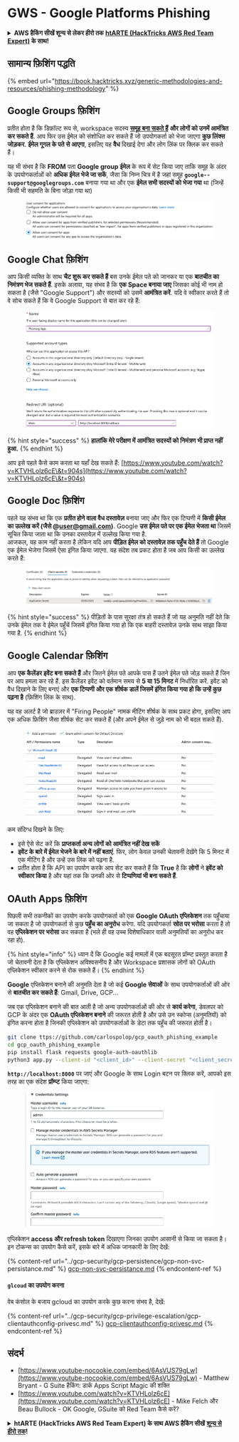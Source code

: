 # GWS - Google Platforms Phishing

<details>

<summary><strong>AWS हैकिंग सीखें शून्य से लेकर हीरो तक</strong> <a href="https://training.hacktricks.xyz/courses/arte"><strong>htARTE (HackTricks AWS Red Team Expert)</strong></a><strong> के साथ!</strong></summary>

HackTricks का समर्थन करने के अन्य तरीके:

* यदि आप चाहते हैं कि आपकी **कंपनी का विज्ञापन HackTricks में दिखाई दे** या **HackTricks को PDF में डाउनलोड करें**, तो [**सब्सक्रिप्शन प्लान्स**](https://github.com/sponsors/carlospolop) देखें!
* [**आधिकारिक PEASS & HackTricks स्वैग**](https://peass.creator-spring.com) प्राप्त करें
* [**The PEASS Family**](https://opensea.io/collection/the-peass-family) की खोज करें, हमारा विशेष [**NFTs**](https://opensea.io/collection/the-peass-family) संग्रह
* 💬 [**Discord group**](https://discord.gg/hRep4RUj7f) में **शामिल हों** या [**telegram group**](https://t.me/peass) में या **Twitter** पर मुझे 🐦 [**@carlospolopm**](https://twitter.com/carlospolopm) **का अनुसरण करें**.
* **HackTricks** के [**github repos**](https://github.com/carlospolop/hacktricks) और [**HackTricks Cloud**](https://github.com/carlospolop/hacktricks-cloud) में PRs सबमिट करके अपनी हैकिंग ट्रिक्स साझा करें.

</details>

## सामान्य फ़िशिंग पद्धति

{% embed url="https://book.hacktricks.xyz/generic-methodologies-and-resources/phishing-methodology" %}

## Google Groups फ़िशिंग

प्रतीत होता है कि डिफ़ॉल्ट रूप से, workspace सदस्य [**समूह बना सकते हैं**](https://groups.google.com/all-groups) **और लोगों को उनमें आमंत्रित कर सकते हैं**. आप फिर उस ईमेल को संशोधित कर सकते हैं जो उपयोगकर्ता को भेजा जाएगा **कुछ लिंक्स जोड़कर**. **ईमेल गूगल के पते से आएगा**, इसलिए यह **वैध** दिखाई देगा और लोग लिंक पर क्लिक कर सकते हैं।

यह भी संभव है कि **FROM** पता **Google group ईमेल** के रूप में सेट किया जाए ताकि समूह के अंदर के उपयोगकर्ताओं को **अधिक ईमेल भेजे जा सकें**, जैसा कि निम्न चित्र में है जहां समूह **`google--support@googlegroups.com`** बनाया गया था और एक **ईमेल सभी सदस्यों को भेजा गया** था (जिन्हें किसी भी सहमति के बिना जोड़ा गया था)

<figure><img src="../../.gitbook/assets/image.png" alt=""><figcaption></figcaption></figure>

## Google Chat फ़िशिंग

आप किसी व्यक्ति के साथ **चैट शुरू कर सकते हैं** बस उनके ईमेल पते को जानकर या एक **बातचीत का निमंत्रण भेज सकते हैं**. इसके अलावा, यह संभव है कि **एक Space बनाया जाए** जिसका कोई भी नाम हो सकता है (जैसे "Google Support") और सदस्यों को उसमें **आमंत्रित करें**. यदि वे स्वीकार करते हैं तो वे सोच सकते हैं कि वे Google Support से बात कर रहे हैं:

<figure><img src="../../.gitbook/assets/image (1).png" alt=""><figcaption></figcaption></figure>

{% hint style="success" %}
**हालांकि मेरे परीक्षण में आमंत्रित सदस्यों को निमंत्रण भी प्राप्त नहीं हुआ.**
{% endhint %}

आप इसे पहले कैसे काम करता था यहाँ देख सकते हैं: [https://www.youtube.com/watch?v=KTVHLolz6cE\&t=904s](https://www.youtube.com/watch?v=KTVHLolz6cE\&t=904s)

## Google Doc फ़िशिंग

पहले यह संभव था कि एक **प्रतीत होने वाला वैध दस्तावेज़** बनाया जाए और फिर एक टिप्पणी में **किसी ईमेल का उल्लेख करें (जैसे @user@gmail.com)**. Google **उस ईमेल पते पर एक ईमेल भेजता था** जिसमें सूचित किया जाता था कि उनका दस्तावेज़ में उल्लेख किया गया है.\
आजकल, यह काम नहीं करता है लेकिन यदि आप **पीड़ित ईमेल को दस्तावेज़ तक पहुँच देते हैं** तो Google एक ईमेल भेजेगा जिसमें ऐसा इंगित किया जाएगा. यह संदेश तब प्रकट होता है जब आप किसी का उल्लेख करते हैं:

<figure><img src="../../.gitbook/assets/image (2).png" alt=""><figcaption></figcaption></figure>

{% hint style="success" %}
पीड़ितों के पास सुरक्षा तंत्र हो सकते हैं जो यह अनुमति नहीं देते कि उनके ईमेल तक वे ईमेल पहुँचें जिसमें इंगित किया गया हो कि एक बाहरी दस्तावेज़ उनके साथ साझा किया गया है.
{% endhint %}

## Google Calendar फ़िशिंग

आप **एक कैलेंडर इवेंट बना सकते हैं** और जितने ईमेल पते आपके पास हैं उतने ईमेल पते जोड़ सकते हैं जिन पर आप हमला कर रहे हैं. इस कैलेंडर इवेंट को वर्तमान समय से **5 या 15 मिनट** में निर्धारित करें. इवेंट को वैध दिखाने के लिए बनाएं और **एक टिप्पणी और एक शीर्षक डालें जिसमें इंगित किया गया हो कि उन्हें कुछ पढ़ना है** (फ़िशिंग लिंक के साथ).

यह वह अलर्ट है जो ब्राउज़र में "Firing People" नामक मीटिंग शीर्षक के साथ प्रकट होगा, इसलिए आप एक अधिक फ़िशिंग जैसा शीर्षक सेट कर सकते हैं (और अपने ईमेल से जुड़े नाम को भी बदल सकते हैं).

<figure><img src="../../.gitbook/assets/image (3).png" alt=""><figcaption></figcaption></figure>

कम संदिग्ध दिखने के लिए:

* इसे ऐसे सेट करें कि **प्राप्तकर्ता अन्य लोगों को आमंत्रित नहीं देख सकें**
* **इवेंट के बारे में ईमेल भेजने के बारे में नहीं बताएं**. फिर, लोग केवल उनकी चेतावनी देखेंगे कि 5 मिनट में एक मीटिंग है और उन्हें उस लिंक को पढ़ना है.
* प्रतीत होता है कि API का उपयोग करके आप सेट कर सकते हैं कि **True** है कि **लोगों** ने **इवेंट को स्वीकार किया** है और यहां तक कि उनकी ओर से **टिप्पणियां भी बना सकते हैं**.

## OAuth Apps फ़िशिंग

पिछली सभी तकनीकों का उपयोग करके उपयोगकर्ता को एक **Google OAuth एप्लिकेशन** तक पहुँचाया जा सकता है जो उपयोगकर्ता से कुछ **पहुँच का अनुरोध** करेगा. यदि उपयोगकर्ता **स्रोत पर भरोसा** करता है तो वह **एप्लिकेशन पर भरोसा** कर सकता है (भले ही वह उच्च विशेषाधिकार वाली अनुमतियों का अनुरोध कर रहा हो).

{% hint style="info" %}
ध्यान दें कि Google कई मामलों में एक बदसूरत प्रॉम्प्ट प्रस्तुत करता है जो चेतावनी देता है कि एप्लिकेशन अविश्वसनीय है और Workspace प्रशासक लोगों को OAuth एप्लिकेशन स्वीकार करने से रोक सकते हैं।
{% endhint %}

**Google** एप्लिकेशन बनाने की अनुमति देता है जो कई **Google सेवाओं** के साथ उपयोगकर्ताओं की ओर से **बातचीत कर सकते हैं**: Gmail, Drive, GCP...

जब एक एप्लिकेशन बनाने की बात आती है जो अन्य उपयोगकर्ताओं की ओर से **कार्य करेगा**, डेवलपर को GCP के अंदर एक **OAuth एप्लिकेशन बनाने** की जरूरत होती है और उसे उन स्कोप्स (अनुमतियों) को इंगित करना होता है जिनकी एप्लिकेशन को उपयोगकर्ताओं के डेटा तक पहुँच की जरूरत होती है।
```bash
git clone ttps://github.com/carlospolop/gcp_oauth_phishing_example
cd gcp_oauth_phishing_example
pip install flask requests google-auth-oauthlib
python3 app.py --client-id "<client_id>" --client-secret "<client_secret>"
```
**`http://localhost:8000`** पर जाएं और Google के साथ Login बटन पर क्लिक करें, आपको इस तरह का एक संदेश **प्रॉम्प्ट** किया जाएगा:

<figure><img src="../../.gitbook/assets/image (144).png" alt=""><figcaption></figcaption></figure>

एप्लिकेशन **access और refresh token** दिखाएगा जिनका उपयोग आसानी से किया जा सकता है। इन टोकन्स का उपयोग कैसे करें, इसके बारे में अधिक जानकारी के लिए देखें:

{% content-ref url="../gcp-security/gcp-persistence/gcp-non-svc-persistance.md" %}
[gcp-non-svc-persistance.md](../gcp-security/gcp-persistence/gcp-non-svc-persistance.md)
{% endcontent-ref %}

#### `glcoud` का उपयोग करना

वेब कंसोल के बजाय gcloud का उपयोग करके कुछ करना संभव है, देखें:

{% content-ref url="../gcp-security/gcp-privilege-escalation/gcp-clientauthconfig-privesc.md" %}
[gcp-clientauthconfig-privesc.md](../gcp-security/gcp-privilege-escalation/gcp-clientauthconfig-privesc.md)
{% endcontent-ref %}

## संदर्भ

* [https://www.youtube-nocookie.com/embed/6AsVUS79gLw](https://www.youtube-nocookie.com/embed/6AsVUS79gLw) - Matthew Bryant - G Suite हैकिंग: डार्क Apps Script Magic की शक्ति
* [https://www.youtube.com/watch?v=KTVHLolz6cE](https://www.youtube.com/watch?v=KTVHLolz6cE) - Mike Felch और Beau Bullock - OK Google, GSuite को Red Team कैसे करें?

<details>

<summary><strong>htARTE (HackTricks AWS Red Team Expert) के साथ AWS हैकिंग सीखें</strong> <a href="https://training.hacktricks.xyz/courses/arte"><strong>शून्य से हीरो तक</strong></a><strong>!</strong></summary>

HackTricks का समर्थन करने के अन्य तरीके:

* यदि आप चाहते हैं कि आपकी **कंपनी का विज्ञापन HackTricks में दिखाई दे** या **HackTricks को PDF में डाउनलोड करें** तो [**सब्सक्रिप्शन प्लान्स**](https://github.com/sponsors/carlospolop) देखें!
* [**आधिकारिक PEASS & HackTricks स्वैग**](https://peass.creator-spring.com) प्राप्त करें
* [**The PEASS Family**](https://opensea.io/collection/the-peass-family) की खोज करें, हमारा एक्सक्लूसिव [**NFTs**](https://opensea.io/collection/the-peass-family) का संग्रह
* 💬 [**Discord group**](https://discord.gg/hRep4RUj7f) में **शामिल हों** या [**telegram group**](https://t.me/peass) या **Twitter** पर 🐦 [**@carlospolopm**](https://twitter.com/carlospolopm) को **फॉलो** करें।
* **HackTricks** के [**github repos**](https://github.com/carlospolop/hacktricks) और [**HackTricks Cloud**](https://github.com/carlospolop/hacktricks-cloud) में PRs सबमिट करके अपनी हैकिंग ट्रिक्स साझा करें।

</details>
